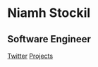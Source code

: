 # Niamh Stockil
## Software Engineer

[Twitter](https://twitter.com/nstockil)
[Projects](https://github.com/nstockil)
